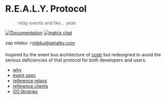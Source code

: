 # R.E.A.L.Y. Protocol

> relay events and like... yeah

[![Documentation](https://img.shields.io/badge/godoc-documentation-blue.svg)](https://pkg.go.dev/protocol.realy.lol)
[![matrix chat](https://img.shields.io/badge/matrix-chat-green.svg)](https://matrix.to/#/#realy-general:matrix.org)

zap mleku: ⚡️mleku@getalby.com

Inspired by the event bus architecture of [nostr](https://github.com/nostr-protocol) but redesigned to avoid the serious deficiencies of that protocol for both developers and users.

- [why](./why.md)
- [event spec](./spec.md)
- [reference relays](./relays/readme.md)
- [reference clients](./clients/readme.md)
- [GO libraries](./pkg/readme.md)